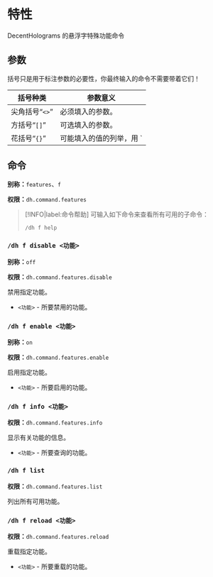 # 特性
DecentHolograms 的悬浮字特殊功能命令

## 参数
括号只是用于标注参数的必要性，你最终输入的命令不需要带着它们！

|括号种类|参数意义|
|---|---|
|尖角括号“`<>`”|必须填入的参数。|
|方括号“`[]`”|可选填入的参数。|
|花括号“`{}`”|可能填入的值的列举，用 `|` 分隔。|

## 命令

**别称：**`features`、`f`

**权限：**`dh.command.features`

> [!INFO|label:命令帮助]
> 可输入如下命令来查看所有可用的子命令：
> ```
> /dh f help
> ```

### `/dh f disable <功能>`

**别称：**`off`

**权限：**`dh.command.features.disable`

禁用指定功能。

* `<功能>` - 所要禁用的功能。

### `/dh f enable <功能>`

**别称：**`on`

**权限：**`dh.command.features.enable`

启用指定功能。

* `<功能>` - 所要启用的功能。

### `/dh f info <功能>`

**权限：**`dh.command.features.info`

显示有关功能的信息。

* `<功能>` - 所要查询的功能。

### `/dh f list`

**权限：**`dh.command.features.list`

列出所有可用功能。

### `/dh f reload <功能>`

**权限：**`dh.command.features.reload`

重载指定功能。

* `<功能>` - 所要重载的功能。

